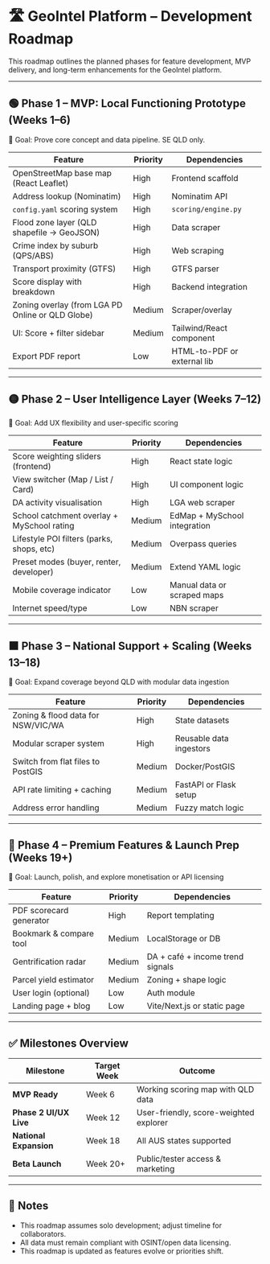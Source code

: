 # 🛣️ GeoIntel Platform – Development Roadmap

This roadmap outlines the planned phases for feature development, MVP delivery, and long-term enhancements for the GeoIntel platform.

---

## 🟢 Phase 1 – MVP: Local Functioning Prototype (Weeks 1–6)

🎯 Goal: Prove core concept and data pipeline. SE QLD only.

| Feature | Priority | Dependencies |
|--------|----------|--------------|
| OpenStreetMap base map (React Leaflet) | High | Frontend scaffold |
| Address lookup (Nominatim) | High | Nominatim API |
| `config.yaml` scoring system | High | `scoring/engine.py` |
| Flood zone layer (QLD shapefile → GeoJSON) | High | Data scraper |
| Crime index by suburb (QPS/ABS) | High | Web scraping |
| Transport proximity (GTFS) | High | GTFS parser |
| Score display with breakdown | High | Backend integration |
| Zoning overlay (from LGA PD Online or QLD Globe) | Medium | Scraper/overlay |
| UI: Score + filter sidebar | Medium | Tailwind/React component |
| Export PDF report | Low | HTML-to-PDF or external lib |

---

## 🟡 Phase 2 – User Intelligence Layer (Weeks 7–12)

🎯 Goal: Add UX flexibility and user-specific scoring

| Feature | Priority | Dependencies |
|--------|----------|--------------|
| Score weighting sliders (frontend) | High | React state logic |
| View switcher (Map / List / Card) | High | UI component logic |
| DA activity visualisation | High | LGA web scraper |
| School catchment overlay + MySchool rating | Medium | EdMap + MySchool integration |
| Lifestyle POI filters (parks, shops, etc) | Medium | Overpass queries |
| Preset modes (buyer, renter, developer) | Medium | Extend YAML logic |
| Mobile coverage indicator | Low | Manual data or scraped maps |
| Internet speed/type | Low | NBN scraper |

---

## 🟧 Phase 3 – National Support + Scaling (Weeks 13–18)

🎯 Goal: Expand coverage beyond QLD with modular data ingestion

| Feature | Priority | Dependencies |
|--------|----------|--------------|
| Zoning & flood data for NSW/VIC/WA | High | State datasets |
| Modular scraper system | High | Reusable data ingestors |
| Switch from flat files to PostGIS | Medium | Docker/PostGIS |
| API rate limiting + caching | Medium | FastAPI or Flask setup |
| Address error handling | Medium | Fuzzy match logic |

---

## 🔮 Phase 4 – Premium Features & Launch Prep (Weeks 19+)

🎯 Goal: Launch, polish, and explore monetisation or API licensing

| Feature | Priority | Dependencies |
|--------|----------|--------------|
| PDF scorecard generator | High | Report templating |
| Bookmark & compare tool | Medium | LocalStorage or DB |
| Gentrification radar | Medium | DA + café + income trend signals |
| Parcel yield estimator | Medium | Zoning + shape logic |
| User login (optional) | Low | Auth module |
| Landing page + blog | Low | Vite/Next.js or static page |

---

## ✅ Milestones Overview

| Milestone | Target Week | Outcome |
|-----------|-------------|---------|
| **MVP Ready** | Week 6 | Working scoring map with QLD data |
| **Phase 2 UI/UX Live** | Week 12 | User-friendly, score-weighted explorer |
| **National Expansion** | Week 18 | All AUS states supported |
| **Beta Launch** | Week 20+ | Public/tester access & marketing

---

## 📌 Notes

- This roadmap assumes solo development; adjust timeline for collaborators.
- All data must remain compliant with OSINT/open data licensing.
- This roadmap is updated as features evolve or priorities shift.

